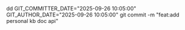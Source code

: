 dd
GIT_COMMITTER_DATE="2025-09-26 10:05:00" GIT_AUTHOR_DATE="2025-09-26 10:05:00" git commit -m "feat:add personal kb doc api"
